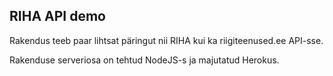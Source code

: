 ## RIHA API demo

Rakendus teeb paar lihtsat päringut nii RIHA kui ka riigiteenused.ee API-sse.

Rakenduse serveriosa on tehtud NodeJS-s ja majutatud Herokus. 



